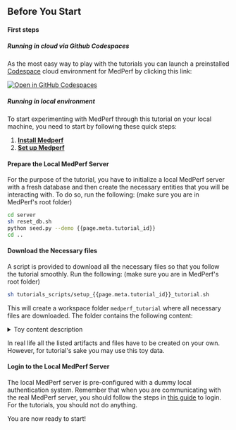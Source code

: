 ## Before You Start

#### First steps

##### Running in cloud via Github Codespaces

As the most easy way to play with the tutorials you can launch a preinstalled [Codespace](https://github.com/features/codespaces) cloud environment for MedPerf by clicking this link: 

[![Open in GitHub Codespaces](https://github.com/codespaces/badge.svg)](https://github.com/codespaces/new?hide_repo_select=true&ref=main&repo=416800365)

##### Running in local environment

To start experimenting with MedPerf through this tutorial on your local machine, you need to start by following these quick steps:

  1. **[Install Medperf](../installation)**
  2. **[Set up Medperf](../setup)**

#### Prepare the Local MedPerf Server

For the purpose of the tutorial, you have to initialize a local MedPerf server with a fresh database and then create the necessary entities that you will be interacting with. To do so, run the following: (make sure you are in MedPerf's root folder)

```bash
cd server
sh reset_db.sh
python seed.py --demo {{page.meta.tutorial_id}}
cd ..
```

#### Download the Necessary files

A script is provided to download all the necessary files so that you follow the tutorial smoothly. Run the following: (make sure you are in MedPerf's root folder)

```bash
sh tutorials_scripts/setup_{{page.meta.tutorial_id}}_tutorial.sh
```

This will create a workspace folder `medperf_tutorial` where all necessary files are downloaded. The folder contains the following content:

<details markdown>
<summary>Toy content description</summary>
{% include "getting_started/shared/tutorials_content_overview/"+page.meta.tutorial_id+".md" %}
</details>

In real life all the listed artifacts and files have to be created on your own. However, for tutorial's sake you may use this toy data.   

#### Login to the Local MedPerf Server

The local MedPerf server is pre-configured with a dummy local authentication system. Remember that when you are communicating with the real MedPerf server, you should follow the steps in [this guide](../concepts/auth.md#login) to login. For the tutorials, you should not do anything.

You are now ready to start!
